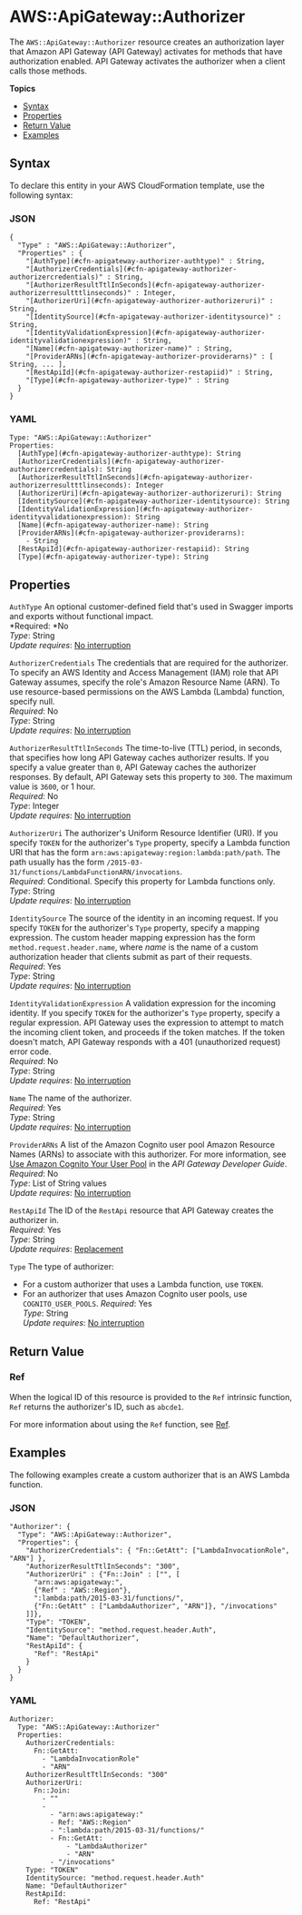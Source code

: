 # AWS::ApiGateway::Authorizer<a name="aws-resource-apigateway-authorizer"></a>

The `AWS::ApiGateway::Authorizer` resource creates an authorization layer that Amazon API Gateway \(API Gateway\) activates for methods that have authorization enabled\. API Gateway activates the authorizer when a client calls those methods\.

**Topics**
+ [Syntax](#aws-resource-apigateway-authorizer-syntax)
+ [Properties](#w3ab2c21c10c22b9)
+ [Return Value](#w3ab2c21c10c22c11)
+ [Examples](#w3ab2c21c10c22c13)

## Syntax<a name="aws-resource-apigateway-authorizer-syntax"></a>

To declare this entity in your AWS CloudFormation template, use the following syntax:

### JSON<a name="aws-resource-apigateway-authorizer-syntax.json"></a>

```
{
  "Type" : "AWS::ApiGateway::Authorizer",
  "Properties" : {
    "[AuthType](#cfn-apigateway-authorizer-authtype)" : String,
    "[AuthorizerCredentials](#cfn-apigateway-authorizer-authorizercredentials)" : String,
    "[AuthorizerResultTtlInSeconds](#cfn-apigateway-authorizer-authorizerresultttlinseconds)" : Integer,
    "[AuthorizerUri](#cfn-apigateway-authorizer-authorizeruri)" : String,
    "[IdentitySource](#cfn-apigateway-authorizer-identitysource)" : String,
    "[IdentityValidationExpression](#cfn-apigateway-authorizer-identityvalidationexpression)" : String,
    "[Name](#cfn-apigateway-authorizer-name)" : String,
    "[ProviderARNs](#cfn-apigateway-authorizer-providerarns)" : [ String, ... ],
    "[RestApiId](#cfn-apigateway-authorizer-restapiid)" : String,
    "[Type](#cfn-apigateway-authorizer-type)" : String
  }
}
```

### YAML<a name="aws-resource-apigateway-authorizer-syntax.yaml"></a>

```
Type: "AWS::ApiGateway::Authorizer"
Properties:
  [AuthType](#cfn-apigateway-authorizer-authtype): String
  [AuthorizerCredentials](#cfn-apigateway-authorizer-authorizercredentials): String
  [AuthorizerResultTtlInSeconds](#cfn-apigateway-authorizer-authorizerresultttlinseconds): Integer
  [AuthorizerUri](#cfn-apigateway-authorizer-authorizeruri): String
  [IdentitySource](#cfn-apigateway-authorizer-identitysource): String
  [IdentityValidationExpression](#cfn-apigateway-authorizer-identityvalidationexpression): String
  [Name](#cfn-apigateway-authorizer-name): String
  [ProviderARNs](#cfn-apigateway-authorizer-providerarns):
    - String
  [RestApiId](#cfn-apigateway-authorizer-restapiid): String
  [Type](#cfn-apigateway-authorizer-type): String
```

## Properties<a name="w3ab2c21c10c22b9"></a>

`AuthType`  <a name="cfn-apigateway-authorizer-authtype"></a>
An optional customer\-defined field that's used in Swagger imports and exports without functional impact\.  
*Required: *No  
*Type*: String  
*Update requires*: [No interruption](using-cfn-updating-stacks-update-behaviors.md#update-no-interrupt)

`AuthorizerCredentials`  <a name="cfn-apigateway-authorizer-authorizercredentials"></a>
The credentials that are required for the authorizer\. To specify an AWS Identity and Access Management \(IAM\) role that API Gateway assumes, specify the role's Amazon Resource Name \(ARN\)\. To use resource\-based permissions on the AWS Lambda \(Lambda\) function, specify null\.  
*Required*: No  
*Type*: String  
*Update requires*: [No interruption](using-cfn-updating-stacks-update-behaviors.md#update-no-interrupt)

`AuthorizerResultTtlInSeconds`  <a name="cfn-apigateway-authorizer-authorizerresultttlinseconds"></a>
The time\-to\-live \(TTL\) period, in seconds, that specifies how long API Gateway caches authorizer results\. If you specify a value greater than `0`, API Gateway caches the authorizer responses\. By default, API Gateway sets this property to `300`\. The maximum value is `3600`, or 1 hour\.  
*Required*: No  
*Type*: Integer  
*Update requires*: [No interruption](using-cfn-updating-stacks-update-behaviors.md#update-no-interrupt)

`AuthorizerUri`  <a name="cfn-apigateway-authorizer-authorizeruri"></a>
The authorizer's Uniform Resource Identifier \(URI\)\. If you specify `TOKEN` for the authorizer's `Type` property, specify a Lambda function URI that has the form `arn:aws:apigateway:region:lambda:path/path`\. The path usually has the form `/2015-03-31/functions/LambdaFunctionARN/invocations`\.  
*Required*: Conditional\. Specify this property for Lambda functions only\.  
*Type*: String  
*Update requires*: [No interruption](using-cfn-updating-stacks-update-behaviors.md#update-no-interrupt)

`IdentitySource`  <a name="cfn-apigateway-authorizer-identitysource"></a>
The source of the identity in an incoming request\. If you specify `TOKEN` for the authorizer's `Type` property, specify a mapping expression\. The custom header mapping expression has the form `method.request.header.name`, where *name* is the name of a custom authorization header that clients submit as part of their requests\.  
*Required*: Yes  
*Type*: String  
*Update requires*: [No interruption](using-cfn-updating-stacks-update-behaviors.md#update-no-interrupt)

`IdentityValidationExpression`  <a name="cfn-apigateway-authorizer-identityvalidationexpression"></a>
A validation expression for the incoming identity\. If you specify `TOKEN` for the authorizer's `Type` property, specify a regular expression\. API Gateway uses the expression to attempt to match the incoming client token, and proceeds if the token matches\. If the token doesn't match, API Gateway responds with a 401 \(unauthorized request\) error code\.  
*Required*: No  
*Type*: String  
*Update requires*: [No interruption](using-cfn-updating-stacks-update-behaviors.md#update-no-interrupt)

`Name`  <a name="cfn-apigateway-authorizer-name"></a>
The name of the authorizer\.  
*Required*: Yes  
*Type*: String  
*Update requires*: [No interruption](using-cfn-updating-stacks-update-behaviors.md#update-no-interrupt)

`ProviderARNs`  <a name="cfn-apigateway-authorizer-providerarns"></a>
A list of the Amazon Cognito user pool Amazon Resource Names \(ARNs\) to associate with this authorizer\. For more information, see [Use Amazon Cognito Your User Pool](http://docs.aws.amazon.com/apigateway/latest/developerguide/apigateway-integrate-with-cognito.html#apigateway-enable-cognito-user-pool) in the *API Gateway Developer Guide*\.  
*Required*: No  
*Type*: List of String values  
*Update requires*: [No interruption](using-cfn-updating-stacks-update-behaviors.md#update-no-interrupt)

`RestApiId`  <a name="cfn-apigateway-authorizer-restapiid"></a>
The ID of the `RestApi` resource that API Gateway creates the authorizer in\.  
*Required*: Yes  
*Type*: String  
*Update requires*: [Replacement](using-cfn-updating-stacks-update-behaviors.md#update-replacement)

`Type`  <a name="cfn-apigateway-authorizer-type"></a>
The type of authorizer:  
+ For a custom authorizer that uses a Lambda function, use `TOKEN`\.
+ For an authorizer that uses Amazon Cognito user pools, use `COGNITO_USER_POOLS`\.
*Required*: Yes  
*Type*: String  
*Update requires*: [No interruption](using-cfn-updating-stacks-update-behaviors.md#update-no-interrupt)

## Return Value<a name="w3ab2c21c10c22c11"></a>

### Ref<a name="w3ab2c21c10c22c11b2"></a>

When the logical ID of this resource is provided to the `Ref` intrinsic function, `Ref` returns the authorizer's ID, such as `abcde1`\.

For more information about using the `Ref` function, see [Ref](intrinsic-function-reference-ref.md)\.

## Examples<a name="w3ab2c21c10c22c13"></a>

The following examples create a custom authorizer that is an AWS Lambda function\.

### JSON<a name="aws-resource-apigateway-authorizer-example.json"></a>

```
"Authorizer": {
  "Type": "AWS::ApiGateway::Authorizer",
  "Properties": {
    "AuthorizerCredentials": { "Fn::GetAtt": ["LambdaInvocationRole", "ARN"] },
    "AuthorizerResultTtlInSeconds": "300",
    "AuthorizerUri" : {"Fn::Join" : ["", [
      "arn:aws:apigateway:",
      {"Ref" : "AWS::Region"},
      ":lambda:path/2015-03-31/functions/",
      {"Fn::GetAtt" : ["LambdaAuthorizer", "ARN"]}, "/invocations"
    ]]},
    "Type": "TOKEN",
    "IdentitySource": "method.request.header.Auth",
    "Name": "DefaultAuthorizer",
    "RestApiId": {
      "Ref": "RestApi"
    }
  }
}
```

### YAML<a name="aws-resource-apigateway-authorizer-example.yaml"></a>

```
Authorizer: 
  Type: "AWS::ApiGateway::Authorizer"
  Properties: 
    AuthorizerCredentials: 
      Fn::GetAtt: 
        - "LambdaInvocationRole"
        - "ARN"
    AuthorizerResultTtlInSeconds: "300"
    AuthorizerUri: 
      Fn::Join: 
        - ""
        - 
          - "arn:aws:apigateway:"
          - Ref: "AWS::Region"
          - ":lambda:path/2015-03-31/functions/"
          - Fn::GetAtt: 
              - "LambdaAuthorizer"
              - "ARN"
          - "/invocations"
    Type: "TOKEN"
    IdentitySource: "method.request.header.Auth"
    Name: "DefaultAuthorizer"
    RestApiId: 
      Ref: "RestApi"
```